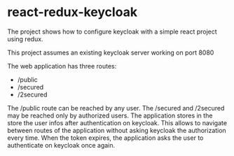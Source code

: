 # react-redux-keycloak

The project shows how to configure keycloak with a simple react project using redux.

This project assumes an existing keycloak server working on port 8080

The web application has three routes:
- /public
- /secured
- /2secured

The /public route can be reached by any user. The /secured and /2secured may be reached only by authorized users.
The application stores in the store the user infos after authentication on keycloak. This allows to navigate between routes of the application without asking keycloak the authorization every time. When the token expires, the application asks the user to authenticate on keycloak once again.


